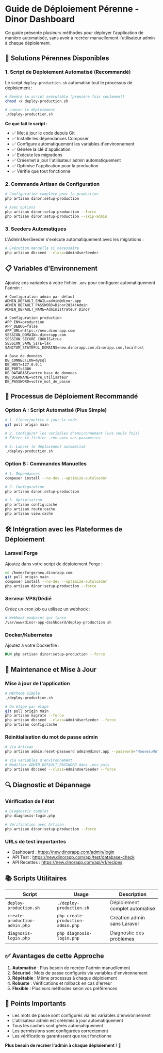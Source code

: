 # Guide de Déploiement Pérenne - Dinor Dashboard

Ce guide présente plusieurs méthodes pour déployer l'application de manière automatisée, sans avoir à recréer manuellement l'utilisateur admin à chaque déploiement.

## 🚀 Solutions Pérennes Disponibles

### 1. Script de Déploiement Automatisé (Recommandé)

Le script `deploy-production.sh` automatise tout le processus de déploiement :

```bash
# Rendre le script exécutable (première fois seulement)
chmod +x deploy-production.sh

# Lancer le déploiement
./deploy-production.sh
```

**Ce que fait le script :**
- ✅ Met à jour le code depuis Git
- ✅ Installe les dépendances Composer
- ✅ Configure automatiquement les variables d'environnement
- ✅ Génère la clé d'application
- ✅ Exécute les migrations
- ✅ Crée/met à jour l'utilisateur admin automatiquement
- ✅ Optimise l'application pour la production
- ✅ Vérifie que tout fonctionne

### 2. Commande Artisan de Configuration

```bash
# Configuration complète pour la production
php artisan dinor:setup-production

# Avec options
php artisan dinor:setup-production --force
php artisan dinor:setup-production --skip-admin
```

### 3. Seeders Automatiques

L'AdminUserSeeder s'exécute automatiquement avec les migrations :

```bash
# Exécution manuelle si nécessaire
php artisan db:seed --class=AdminUserSeeder
```

## 📋 Variables d'Environnement

Ajoutez ces variables à votre fichier `.env` pour configurer automatiquement l'admin :

```env
# Configuration admin par défaut
ADMIN_DEFAULT_EMAIL=admin@dinor.app
ADMIN_DEFAULT_PASSWORD=Dinor2024!Admin
ADMIN_DEFAULT_NAME=Administrateur Dinor

# Configuration production
APP_ENV=production
APP_DEBUG=false
APP_URL=https://new.dinorapp.com
SESSION_DOMAIN=.dinorapp.com
SESSION_SECURE_COOKIE=true
SESSION_SAME_SITE=lax
SANCTUM_STATEFUL_DOMAINS=new.dinorapp.com,dinorapp.com,localhost

# Base de données
DB_CONNECTION=mysql
DB_HOST=127.0.0.1
DB_PORT=3306
DB_DATABASE=votre_base_de_donnees
DB_USERNAME=votre_utilisateur
DB_PASSWORD=votre_mot_de_passe
```

## 🔄 Processus de Déploiement Recommandé

### Option A : Script Automatisé (Plus Simple)
```bash
# 1. Cloner/mettre à jour le code
git pull origin main

# 2. Configurer les variables d'environnement (une seule fois)
# Éditer le fichier .env avec vos paramètres

# 3. Lancer le déploiement automatisé
./deploy-production.sh
```

### Option B : Commandes Manuelles
```bash
# 1. Dépendances
composer install --no-dev --optimize-autoloader

# 2. Configuration
php artisan dinor:setup-production

# 3. Optimisation
php artisan config:cache
php artisan route:cache
php artisan view:cache
```

## 🛠️ Intégration avec les Plateformes de Déploiement

### Laravel Forge
Ajoutez dans votre script de déploiement Forge :
```bash
cd /home/forge/new.dinorapp.com
git pull origin main
composer install --no-dev --optimize-autoloader
php artisan dinor:setup-production --force
```

### Serveur VPS/Dédié
Créez un cron job ou utilisez un webhook :
```bash
# Webhook endpoint qui lance
/var/www/dinor-app-dashboard/deploy-production.sh
```

### Docker/Kubernetes
Ajoutez à votre Dockerfile :
```dockerfile
RUN php artisan dinor:setup-production --force
```

## 🔧 Maintenance et Mise à Jour

### Mise à jour de l'application
```bash
# Méthode simple
./deploy-production.sh

# Ou étape par étape
git pull origin main
php artisan migrate --force
php artisan db:seed --class=AdminUserSeeder --force
php artisan config:cache
```

### Réinitialisation du mot de passe admin
```bash
# Via Artisan
php artisan admin:reset-password admin@dinor.app --password="NouveauMotDePasse"

# Via variables d'environnement
# Modifier ADMIN_DEFAULT_PASSWORD dans .env puis
php artisan db:seed --class=AdminUserSeeder --force
```

## 🔍 Diagnostic et Dépannage

### Vérification de l'état
```bash
# Diagnostic complet
php diagnosis-login.php

# Vérification avec Artisan
php artisan dinor:setup-production --force
```

### URLs de test importantes
- Dashboard : https://new.dinorapp.com/admin/login
- API Test : https://new.dinorapp.com/api/test/database-check
- API Recettes : https://new.dinorapp.com/api/v1/recipes

## 📚 Scripts Utilitaires

| Script | Usage | Description |
|--------|-------|-------------|
| `deploy-production.sh` | `./deploy-production.sh` | Déploiement complet automatisé |
| `create-production-admin.php` | `php create-production-admin.php` | Création admin sans Laravel |
| `diagnosis-login.php` | `php diagnosis-login.php` | Diagnostic des problèmes |

## ✅ Avantages de cette Approche

1. **Automatisé** : Plus besoin de recréer l'admin manuellement
2. **Sécurisé** : Mots de passe configurés via variables d'environnement
3. **Répétable** : Même processus à chaque déploiement
4. **Robuste** : Vérifications et rollback en cas d'erreur
5. **Flexible** : Plusieurs méthodes selon vos préférences

## 🚨 Points Importants

- Les mots de passe sont configurés via les variables d'environnement
- L'utilisateur admin est créé/mis à jour automatiquement
- Tous les caches sont gérés automatiquement
- Les permissions sont configurées correctement
- Les vérifications garantissent que tout fonctionne

**Plus besoin de recréer l'admin à chaque déploiement !** 🎉 